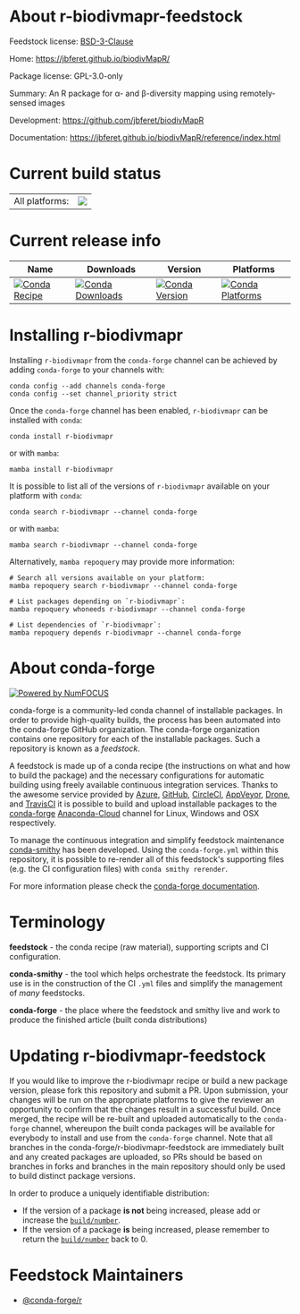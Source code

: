 About r-biodivmapr-feedstock
============================

Feedstock license: [BSD-3-Clause](https://github.com/conda-forge/r-biodivmapr-feedstock/blob/main/LICENSE.txt)

Home: https://jbferet.github.io/biodivMapR/

Package license: GPL-3.0-only

Summary: An R package for α- and β-diversity mapping using remotely-sensed images

Development: https://github.com/jbferet/biodivMapR

Documentation: https://jbferet.github.io/biodivMapR/reference/index.html

Current build status
====================


<table><tr><td>All platforms:</td>
    <td>
      <a href="https://dev.azure.com/conda-forge/feedstock-builds/_build/latest?definitionId=17731&branchName=main">
        <img src="https://dev.azure.com/conda-forge/feedstock-builds/_apis/build/status/r-biodivmapr-feedstock?branchName=main">
      </a>
    </td>
  </tr>
</table>

Current release info
====================

| Name | Downloads | Version | Platforms |
| --- | --- | --- | --- |
| [![Conda Recipe](https://img.shields.io/badge/recipe-r--biodivmapr-green.svg)](https://anaconda.org/conda-forge/r-biodivmapr) | [![Conda Downloads](https://img.shields.io/conda/dn/conda-forge/r-biodivmapr.svg)](https://anaconda.org/conda-forge/r-biodivmapr) | [![Conda Version](https://img.shields.io/conda/vn/conda-forge/r-biodivmapr.svg)](https://anaconda.org/conda-forge/r-biodivmapr) | [![Conda Platforms](https://img.shields.io/conda/pn/conda-forge/r-biodivmapr.svg)](https://anaconda.org/conda-forge/r-biodivmapr) |

Installing r-biodivmapr
=======================

Installing `r-biodivmapr` from the `conda-forge` channel can be achieved by adding `conda-forge` to your channels with:

```
conda config --add channels conda-forge
conda config --set channel_priority strict
```

Once the `conda-forge` channel has been enabled, `r-biodivmapr` can be installed with `conda`:

```
conda install r-biodivmapr
```

or with `mamba`:

```
mamba install r-biodivmapr
```

It is possible to list all of the versions of `r-biodivmapr` available on your platform with `conda`:

```
conda search r-biodivmapr --channel conda-forge
```

or with `mamba`:

```
mamba search r-biodivmapr --channel conda-forge
```

Alternatively, `mamba repoquery` may provide more information:

```
# Search all versions available on your platform:
mamba repoquery search r-biodivmapr --channel conda-forge

# List packages depending on `r-biodivmapr`:
mamba repoquery whoneeds r-biodivmapr --channel conda-forge

# List dependencies of `r-biodivmapr`:
mamba repoquery depends r-biodivmapr --channel conda-forge
```


About conda-forge
=================

[![Powered by
NumFOCUS](https://img.shields.io/badge/powered%20by-NumFOCUS-orange.svg?style=flat&colorA=E1523D&colorB=007D8A)](https://numfocus.org)

conda-forge is a community-led conda channel of installable packages.
In order to provide high-quality builds, the process has been automated into the
conda-forge GitHub organization. The conda-forge organization contains one repository
for each of the installable packages. Such a repository is known as a *feedstock*.

A feedstock is made up of a conda recipe (the instructions on what and how to build
the package) and the necessary configurations for automatic building using freely
available continuous integration services. Thanks to the awesome service provided by
[Azure](https://azure.microsoft.com/en-us/services/devops/), [GitHub](https://github.com/),
[CircleCI](https://circleci.com/), [AppVeyor](https://www.appveyor.com/),
[Drone](https://cloud.drone.io/welcome), and [TravisCI](https://travis-ci.com/)
it is possible to build and upload installable packages to the
[conda-forge](https://anaconda.org/conda-forge) [Anaconda-Cloud](https://anaconda.org/)
channel for Linux, Windows and OSX respectively.

To manage the continuous integration and simplify feedstock maintenance
[conda-smithy](https://github.com/conda-forge/conda-smithy) has been developed.
Using the ``conda-forge.yml`` within this repository, it is possible to re-render all of
this feedstock's supporting files (e.g. the CI configuration files) with ``conda smithy rerender``.

For more information please check the [conda-forge documentation](https://conda-forge.org/docs/).

Terminology
===========

**feedstock** - the conda recipe (raw material), supporting scripts and CI configuration.

**conda-smithy** - the tool which helps orchestrate the feedstock.
                   Its primary use is in the construction of the CI ``.yml`` files
                   and simplify the management of *many* feedstocks.

**conda-forge** - the place where the feedstock and smithy live and work to
                  produce the finished article (built conda distributions)


Updating r-biodivmapr-feedstock
===============================

If you would like to improve the r-biodivmapr recipe or build a new
package version, please fork this repository and submit a PR. Upon submission,
your changes will be run on the appropriate platforms to give the reviewer an
opportunity to confirm that the changes result in a successful build. Once
merged, the recipe will be re-built and uploaded automatically to the
`conda-forge` channel, whereupon the built conda packages will be available for
everybody to install and use from the `conda-forge` channel.
Note that all branches in the conda-forge/r-biodivmapr-feedstock are
immediately built and any created packages are uploaded, so PRs should be based
on branches in forks and branches in the main repository should only be used to
build distinct package versions.

In order to produce a uniquely identifiable distribution:
 * If the version of a package **is not** being increased, please add or increase
   the [``build/number``](https://docs.conda.io/projects/conda-build/en/latest/resources/define-metadata.html#build-number-and-string).
 * If the version of a package **is** being increased, please remember to return
   the [``build/number``](https://docs.conda.io/projects/conda-build/en/latest/resources/define-metadata.html#build-number-and-string)
   back to 0.

Feedstock Maintainers
=====================

* [@conda-forge/r](https://github.com/conda-forge/r/)

